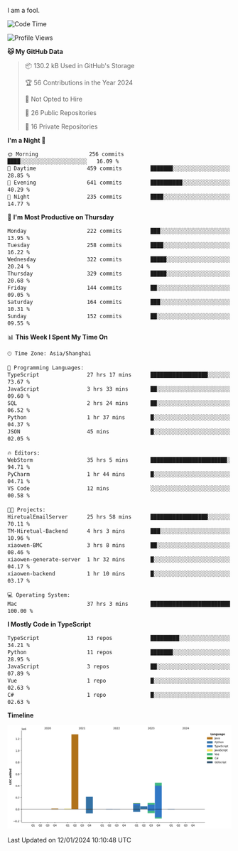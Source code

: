 I am a fool.

<!--START_SECTION:waka-->
![Code Time](http://img.shields.io/badge/Code%20Time-1%2C093%20hrs%2011%20mins-blue)

![Profile Views](http://img.shields.io/badge/Profile%20Views-0-blue)

**🐱 My GitHub Data** 

> 📦 130.2 kB Used in GitHub's Storage 
 > 
> 🏆 56 Contributions in the Year 2024
 > 
> 🚫 Not Opted to Hire
 > 
> 📜 26 Public Repositories 
 > 
> 🔑 16 Private Repositories 
 > 
**I'm a Night 🦉** 

```text
🌞 Morning                256 commits         ████░░░░░░░░░░░░░░░░░░░░░   16.09 % 
🌆 Daytime                459 commits         ███████░░░░░░░░░░░░░░░░░░   28.85 % 
🌃 Evening                641 commits         ██████████░░░░░░░░░░░░░░░   40.29 % 
🌙 Night                  235 commits         ████░░░░░░░░░░░░░░░░░░░░░   14.77 % 
```
📅 **I'm Most Productive on Thursday** 

```text
Monday                   222 commits         ███░░░░░░░░░░░░░░░░░░░░░░   13.95 % 
Tuesday                  258 commits         ████░░░░░░░░░░░░░░░░░░░░░   16.22 % 
Wednesday                322 commits         █████░░░░░░░░░░░░░░░░░░░░   20.24 % 
Thursday                 329 commits         █████░░░░░░░░░░░░░░░░░░░░   20.68 % 
Friday                   144 commits         ██░░░░░░░░░░░░░░░░░░░░░░░   09.05 % 
Saturday                 164 commits         ███░░░░░░░░░░░░░░░░░░░░░░   10.31 % 
Sunday                   152 commits         ██░░░░░░░░░░░░░░░░░░░░░░░   09.55 % 
```


📊 **This Week I Spent My Time On** 

```text
🕑︎ Time Zone: Asia/Shanghai

💬 Programming Languages: 
TypeScript               27 hrs 17 mins      ██████████████████░░░░░░░   73.67 % 
JavaScript               3 hrs 33 mins       ██░░░░░░░░░░░░░░░░░░░░░░░   09.60 % 
SQL                      2 hrs 24 mins       ██░░░░░░░░░░░░░░░░░░░░░░░   06.52 % 
Python                   1 hr 37 mins        █░░░░░░░░░░░░░░░░░░░░░░░░   04.37 % 
JSON                     45 mins             █░░░░░░░░░░░░░░░░░░░░░░░░   02.05 % 

🔥 Editors: 
WebStorm                 35 hrs 5 mins       ████████████████████████░   94.71 % 
PyCharm                  1 hr 44 mins        █░░░░░░░░░░░░░░░░░░░░░░░░   04.71 % 
VS Code                  12 mins             ░░░░░░░░░░░░░░░░░░░░░░░░░   00.58 % 

🐱‍💻 Projects: 
HiretualEmailServer      25 hrs 58 mins      ██████████████████░░░░░░░   70.11 % 
TM-Hiretual-Backend      4 hrs 3 mins        ███░░░░░░░░░░░░░░░░░░░░░░   10.96 % 
xiaowen-BMC              3 hrs 8 mins        ██░░░░░░░░░░░░░░░░░░░░░░░   08.46 % 
xiaowen-generate-server  1 hr 32 mins        █░░░░░░░░░░░░░░░░░░░░░░░░   04.17 % 
xiaowen-backend          1 hr 10 mins        █░░░░░░░░░░░░░░░░░░░░░░░░   03.17 % 

💻 Operating System: 
Mac                      37 hrs 3 mins       █████████████████████████   100.00 % 
```

**I Mostly Code in TypeScript** 

```text
TypeScript               13 repos            █████████░░░░░░░░░░░░░░░░   34.21 % 
Python                   11 repos            ███████░░░░░░░░░░░░░░░░░░   28.95 % 
JavaScript               3 repos             ██░░░░░░░░░░░░░░░░░░░░░░░   07.89 % 
Vue                      1 repo              █░░░░░░░░░░░░░░░░░░░░░░░░   02.63 % 
C#                       1 repo              █░░░░░░░░░░░░░░░░░░░░░░░░   02.63 % 
```



**Timeline**

![Lines of Code chart](https://raw.githubusercontent.com/VeejaLiu/VeejaLiu/master/assets/bar_graph.png)


 Last Updated on 12/01/2024 10:10:48 UTC
<!--END_SECTION:waka-->
